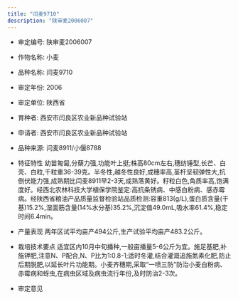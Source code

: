 ```yaml
---
title: "闫麦9710"
description: "陕审麦2006007"
---
```

* 审定编号:  陕审麦2006007

*  作物名称:  小麦

*  品种名称:  闫麦9710

*  审定年份:  2006

*  审定单位:  陕西省

* 育种者:  西安市闫良区农业新品种试验站

*  申请者:  西安市闫良区农业新品种试验站

*  品种来源:  闫麦8911/小偃8788

*  特征特性
幼苗匍匐,分蘖力强,功能叶上挺;株高80cm左右,穗纺锤型,长芒、白壳、白粒,千粒重36-39克。半冬性,越冬性良好,成穗率高,茎杆坚韧弹性大,抗倒伏能力强,成熟期比闫麦8911早2-3天,成熟落黄好。籽粒白色,角质率高,饱满度好。经西北农林科技大学植保学院鉴定:高抗条锈病、中感白粉病、感赤霉病。经陕西省粮油产品质量监督检验站品质检测:容重813(g/L),蛋白质含量(干基)15.2%,湿面筋含量(14%水分基)35.2%,沉淀值49.0mL,吸水率61.4%,稳定时间6.4min。

*  产量表现
两年区试平均亩产494公斤,生产试验平均亩产483.2公斤。

*  栽培技术要点
适宜区内10月中旬播种,一般亩播量5-6公斤为宜。施足基肥,补施钾肥,注意N、P配合,N、P比为1:0.8-1;适时冬灌,结合灌溉追施氮素化肥,防止后期脱肥,以延长叶片功能期。小麦齐穗期,采取“一喷三防”防治小麦白粉病、赤霉病和蚜虫,在病虫区域及病虫流行年份,及时防治2-3次。

*  审定意见

